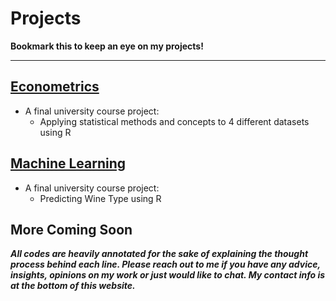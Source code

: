 Projects
=====

**Bookmark this to keep an eye on my projects!**

---

## [Econometrics](https://jadistanbelly.github.io/_projects/Econometrics.html)
  - A final university course project: 
    - Applying statistical methods and concepts to 4 different datasets using R
## [Machine Learning](https://jadistanbelly.github.io/_projects/ML.html)
  - A final university course project: 
    - Predicting Wine Type using R
## More Coming Soon


***All codes are heavily annotated for the sake of explaining the thought process behind each line. Please reach out to me if you have any advice, insights, opinions on my work or just would like to chat. My contact info is at the bottom of this website.***
